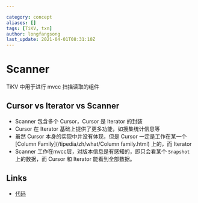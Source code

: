 ```yaml
---

category: concept
aliases: []
tags: [TiKV, txn]
author: longfangsong
last_update: 2021-04-01T08:31:10Z
---
```


# Scanner

TiKV 中用于进行 mvcc 扫描读取的组件

## Cursor vs Iterator vs Scanner

- Scanner 包含多个 Cursor，Cursor 是 Iterator 的封装
- Cursor 在 Iterator 基础上提供了更多功能，如搜集统计信息等
- 虽然 Cursor 本身的实现中并没有体现，但是 Cursor 一定是工作在某一个 [Column Family](/tipedia/zh/what/Column family.html) 上的，而 Iterator 
- Scanner 工作在mvcc层，对版本信息是有感知的，即只会看某个 `Snapshot` 上的数据，而 Cursor 和 Iterator 能看到全部数据。

## Links

- [代码](https://github.com/tikv/tikv/blob/bbc6bffcdadb52d065b184beb49eeac261ab9abe/src/storage/mvcc/reader/scanner/mod.rs#L171)